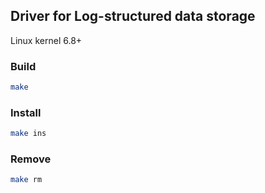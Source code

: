 ## Driver for Log-structured data storage
Linux kernel 6.8+

### Build
```bash
make
```

### Install
```bash
make ins
```

### Remove
```bash
make rm
```
